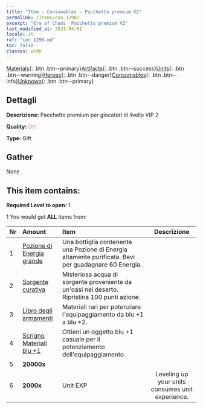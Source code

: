 ```yaml
---
title: "Item - Consumables - Pacchetto premium V2"
permalink: /Items/con_1298/
excerpt: "Era of Chaos  Pacchetto premium V2"
last_modified_at: 2021-04-01
locale: it
ref: "con_1298.md"
toc: false
classes: wide
---
```

 [Materials](/it/Items/){: .btn .btn--primary}[Artifacts](/it/Items/Artifacts/){: .btn .btn--success}[Units](/it/Items/Units/){: .btn .btn--warning}[Heroes](/it/Items/Heroes/){: .btn .btn--danger}[Consumables](/it/Items/Consumables/){: .btn .btn--info}[Unknown](/it/Items/Unknown/){: .btn .btn--primary}

## Dettagli
 **Descrizione:** Pacchetto premium per giocatori di livello VIP 2

 **Quality:** <span style="color: #DA70D6">OK</span>

 **Type:** Gift

## Gather

  None

## This item contains:

 **Required Level to open:** 1

 1 You would get **ALL** items  from:

  | Nr | Amount |     Item    | Descrizione |
  |:---|:-------|:------------|:-----------:|
  | 1 | [Pozione di Energia grande](/it/Items/con_706/) | Una bottiglia contenente una Pozione di Energia altamente purificata. Bevi per guadagnare 60 Energia. | 
  | 2 | [Sorgente curativa](/it/Items/con_1333/) | Misteriosa acqua di sorgente proveniente da un'oasi nel deserto. Ripristina 100 punti azione. | 
  | 3 | [Libro degli armamenti](/it/Items/mat_25/) | Materiali rari per potenziare l'equipaggiamento da blu +1 a blu +2. | 
  | 4 | [Scrigno Materiali blu +1](/it/Items/con_1257/) | Ottieni un oggetto blu +1 casuale per il potenziamento dell'equipaggiamento. | 
  | 5 |  **20000x** | <i class="fas fa-coins"/> |  | 
  | 6 |  **2000x** | Unit EXP | Leveling up your units consumes unit experience.  | 
